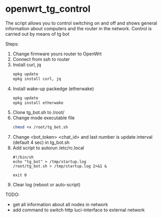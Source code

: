 # openwrt_tg_control

The script allows you to control switching on and off and shows general information about computers and the router in the network.
Сontrol is carried out by means of tg bot

Steps:
1. Change firmware yours router to OpenWrt
2. Connect from ssh to router
3. Install curl, jq
   ```bash
   opkg update
   opkg install curl, jq
   ```
5. Install wake-up packedge (etherwake)
   ```bash
   opkg update
   opkg install etherwake
   ```
6. Clone tg_bot.sh to /root/ 
7. Change mode executable file
   ```bash
   chmod +x /root/tg_bot.sh
   ```
8. Change <bot_token> <chat_id> and last number is update interval (default 4 sec) in tg_bot.sh
9. Add script to autorun /etc/rc.local
   ```
   #!/bin/sh
   echo "tg_bot" > /tmp/startup.log
   /root/tg_bot.sh > /tmp/startup.log 2>&1 &

   exit 0
   ```
10. Сlear log (reboot or auto-script)

TODO: 
   - get all information about all nodes in network
   - add command to switch http luci-interface to external network
